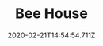 ---
templateKey: blog-post
title: Bee House
type: equipment
description: Wood (40) Coal (8) Iron Bar (1) Maple Syrup (1), Place outside and wait for delicious honey! (Except in Winter).
featuredpost: false
date: 2020-02-21T14:54:54.711Z
featuredimage: /img/Bee_House.png
footprint: 1x1
source: Farming Level 3
tags:
  - Wood
  - Coal
  - Iron Bar
  - Maple Syrup
---